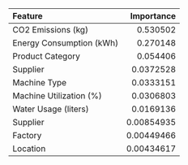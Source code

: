 | Feature                     |   Importance |
|:----------------------------|-------------:|
| CO2 Emissions (kg)          |   0.530502   |
| Energy Consumption (kWh)    |   0.270148   |
| Product Category            |   0.054406   |
| Supplier                    |   0.0372528  |
| Machine Type                |   0.0333151  |
| Machine Utilization (%)     |   0.0306803  |
| Water Usage (liters)        |   0.0169136  |
| Supplier                    |   0.00854935 |
| Factory                     |   0.00449466 |
| Location                    |   0.00434617 |